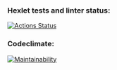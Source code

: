 ### Hexlet tests and linter status:
[![Actions Status](https://github.com/matveev96/python-project-lvl1/workflows/hexlet-check/badge.svg)](https://github.com/matveev96/python-project-lvl1/actions)

### Codeclimate:
[![Maintainability](https://api.codeclimate.com/v1/badges/a99a88d28ad37a79dbf6/maintainability)](https://codeclimate.com/github/codeclimate/codeclimate/maintainability)